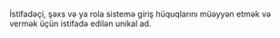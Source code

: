 İstifadəçi, şəxs və ya rola sistemə giriş hüquqlarını müəyyən etmək və vermək üçün istifadə edilən unikal ad.